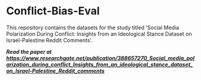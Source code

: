 # Conflict-Bias-Eval
This repository contains the datasets for the study titled 'Social Media Polarization During Conflict: Insights from an Ideological Stance Dataset on Israel-Palestine Reddit Comments'.

***Read the paper at https://www.researchgate.net/publication/388657270_Social_media_polarization_during_conflict_Insights_from_an_ideological_stance_dataset_on_Israel-Palestine_Reddit_comments***
